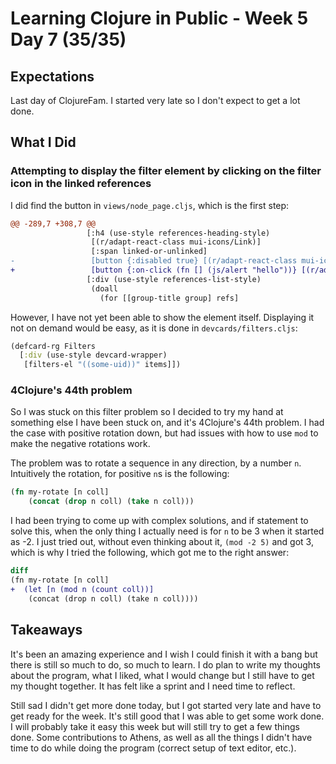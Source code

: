 # Learning Clojure in Public - Week 5 Day 7 (35/35)

## Expectations

Last day of ClojureFam. I started very late so I don't expect to get a lot done.

## What I Did

### Attempting to display the filter element by clicking on the filter icon in the linked references

I did find the button in `views/node_page.cljs`, which is the first step:

```diff
@@ -289,7 +308,7 @@
                 [:h4 (use-style references-heading-style)
                  [(r/adapt-react-class mui-icons/Link)]
                  [:span linked-or-unlinked]
-                 [button {:disabled true} [(r/adapt-react-class mui-icons/FilterList)]]]
+                 [button {:on-click (fn [] (js/alert "hello"))} [(r/adapt-react-class mui-icons/FilterList)]]]
                 [:div (use-style references-list-style)
                  (doall
                    (for [[group-title group] refs]

```

However, I have not yet been able to show the element itself. Displaying it not on demand would be easy, as it is done in `devcards/filters.cljs`:

```clojure
(defcard-rg Filters
  [:div (use-style devcard-wrapper)
   [filters-el "((some-uid))" items]])
```

### 4Clojure's 44th problem

So I was stuck on this filter problem so I decided to try my hand at something else I have been stuck on, and it's 4Clojure's 44th problem. I had the case with positive rotation down, but had issues with how to use `mod` to make the negative rotations work.

The problem was to rotate a sequence in any direction, by a number `n`. Intuitively the rotation, for positive `n`s is the following:

```clojure
(fn my-rotate [n coll]
    (concat (drop n coll) (take n coll)))
```

I had been trying to come up with complex solutions, and if statement to solve this, when the only thing I actually need is for `n` to be 3 when it started as -2. I just tried out, without even thinking about it, `(mod -2 5)` and got 3, which is why I tried the following, which got me to the right answer:

```diff
diff
(fn my-rotate [n coll]
+  (let [n (mod n (count coll))]
    (concat (drop n coll) (take n coll))))
```

## Takeaways

It's been an amazing experience and I wish I could finish it with a bang but there is still so much to do, so much to learn. I do plan to write my thoughts about the program, what I liked, what I would change but I still have to get my thought together. It has felt like a sprint and I need time to reflect.

Still sad I didn't get more done today, but I got started very late and have to get ready for the week. It's still good that I was able to get some work done. I will probably take it easy this week but will still try to get a few things done. Some contributions to Athens, as well as all the things I didn't have time to do while doing the program (correct setup of text editor, etc.).
